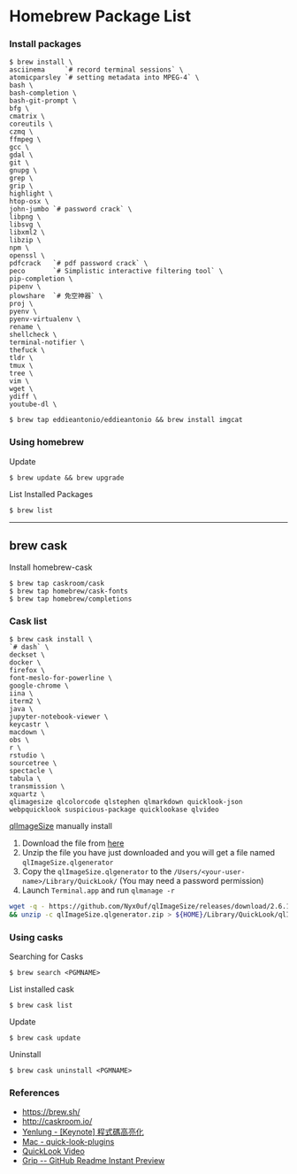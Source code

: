 # Homebrew Package List

### Install packages

```
$ brew install \
asciinema     `# record terminal sessions` \
atomicparsley `# setting metadata into MPEG-4` \
bash \
bash-completion \
bash-git-prompt \
bfg \
cmatrix \
coreutils \
czmq \
ffmpeg \
gcc \
gdal \
git \
gnupg \
grep \
grip \
highlight \
htop-osx \
john-jumbo `# password crack` \
libpng \
libsvg \
libxml2 \
libzip \
npm \
openssl \
pdfcrack   `# pdf password crack` \
peco       `# Simplistic interactive filtering tool` \
pip-completion \
pipenv \
plowshare  `# 免空神器` \
proj \
pyenv \
pyenv-virtualenv \
rename \
shellcheck \
terminal-notifier \
thefuck \
tldr \
tmux \
tree \
vim \
wget \
ydiff \
youtube-dl \

$ brew tap eddieantonio/eddieantonio && brew install imgcat
```

### Using homebrew

Update

```
$ brew update && brew upgrade
```

List Installed Packages

```
$ brew list
```

---------------------------------------------

## brew cask

Install homebrew-cask

```
$ brew tap caskroom/cask
$ brew tap homebrew/cask-fonts
$ brew tap homebrew/completions
```

### Cask list

```
$ brew cask install \
`# dash` \
deckset \
docker \
firefox \
font-meslo-for-powerline \
google-chrome \
iina \
iterm2 \
java \
jupyter-notebook-viewer \
keycastr \
macdown \
obs \
r \
rstudio \
sourcetree \
spectacle \
tabula \
transmission \
xquartz \
qlimagesize qlcolorcode qlstephen qlmarkdown quicklook-json webpquicklook suspicious-package quicklookase qlvideo
```

[qlImageSize](https://github.com/L1cardo/qlImageSize) manually install

1. Download the file from [here](https://github.com/Nyx0uf/qlImageSize/releases/tag/2.6.1)
2. Unzip the file you have just downloaded and you will get a file named `qlImageSize.qlgenerator`
3. Copy the `qlImageSize.qlgenerator` to the `/Users/⁨<your-user-name>⁨/Library/QuickLook⁩/` (You may need a password permission)
4. Launch `Terminal.app` and run `qlmanage -r`

```bash
wget -q - https://github.com/Nyx0uf/qlImageSize/releases/download/2.6.1/qlImageSize.qlgenerator.zip \
&& unzip -c qlImageSize.qlgenerator.zip > ${HOME}/Library/QuickLook⁩/qlImageSize.qlgenerator
```

### Using casks

Searching for Casks

```
$ brew search <PGMNAME>
```

List installed cask

```
$ brew cask list
```

Update

```
$ brew cask update
```

Uninstall

```
$ brew cask uninstall <PGMNAME>
```

### References

- https://brew.sh/
- http://caskroom.io/
- [Yenlung - [Keynote] 程式碼高亮化](http://yenlung-blog.logdown.com/posts/773053-keynote-code-highlighting)
- [Mac - quick-look-plugins](https://github.com/sindresorhus/quick-look-plugins)
- [QuickLook Video](https://github.com/Marginal/QLVideo)
- [Grip -- GitHub Readme Instant Preview](https://github.com/joeyespo/grip)
